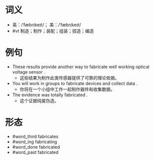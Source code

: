 # 词义
- 英：/ˈfæbrɪkeɪt/； 美：/ˈfæbrɪkeɪt/
- #vt 制造；制作；装配；组装；捏造；编造
# 例句
- These results provide another way to fabricate well working optical voltage sensor .
	- 这些结果为制作此类传感器提供了可靠的理论依据。
- You will work in groups to fabricate devices and collect data .
	- 你将在一个小组中工作一起制作器件和收集数据。
- The evidence was totally fabricated .
	- 这个证据纯属伪造。
# 形态
- #word_third fabricates
- #word_ing fabricating
- #word_done fabricated
- #word_past fabricated
